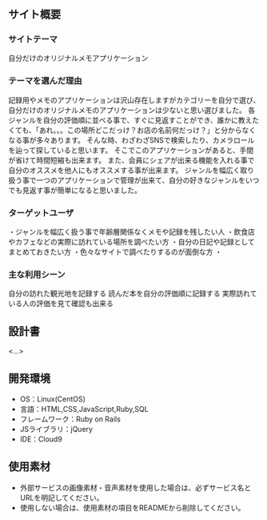 # <My Memories>

## サイト概要
### サイトテーマ
自分だけのオリジナルメモアプリケーション

### テーマを選んだ理由
記録用やメモのアプリケーションは沢山存在しますがカテゴリーを自分で選び、自分だけのオリジナルメモのアプリケーションは少ないと思い選びました。
各ジャンルを自分の評価順に並べる事で、すぐに見返すことができ、誰かに教えたくても、「あれ。。。この場所どこだっけ？お店の名前何だっけ？」と分からなくなる事が多々あります。
そんな時、わざわざSNSで検索したり、カメラロールを辿って探していると思います。
そこでこのアプリケーションがあると、手間が省けて時間短縮も出来ます。
また、会員にシェアが出来る機能を入れる事で自分のオススメを他人にもオススメする事が出来ます。
ジャンルを幅広く取り扱う事で一つのアプリケーションで管理が出来て、自分の好きなジャンルをいつでも見返す事が簡単になると思いました。

### ターゲットユーザ
・ジャンルを幅広く扱う事で年齢層関係なくメモや記録を残したい人
・飲食店やカフェなどの実際に訪れている場所を調べたい方
・自分の日記や記録としてまとめておきたい方
・色々なサイトで調べたりするのが面倒な方
・


### 主な利用シーン
自分の訪れた観光地を記録する
読んだ本を自分の評価順に記録する
実際訪れている人の評価を見て確認も出来る



## 設計書
<...>

## 開発環境
- OS：Linux(CentOS)
- 言語：HTML,CSS,JavaScript,Ruby,SQL
- フレームワーク：Ruby on Rails
- JSライブラリ：jQuery
- IDE：Cloud9

## 使用素材
- 外部サービスの画像素材・音声素材を使用した場合は、必ずサービス名とURLを明記してください。
- 使用しない場合は、使用素材の項目をREADMEから削除してください。
